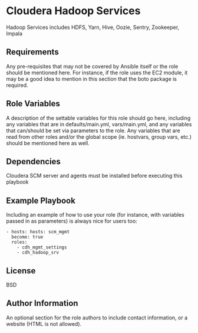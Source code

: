 Cloudera Hadoop Services
=========

Hadoop Services includes HDFS, Yarn, Hive, Oozie, Sentry, Zookeeper, Impala

Requirements
------------

Any pre-requisites that may not be covered by Ansible itself or the role should be mentioned here. For instance, if the role uses the EC2 module, it may be a good idea to mention in this section that the boto package is required.

Role Variables
--------------

A description of the settable variables for this role should go here, including any variables that are in defaults/main.yml, vars/main.yml, and any variables that can/should be set via parameters to the role. Any variables that are read from other roles and/or the global scope (ie. hostvars, group vars, etc.) should be mentioned here as well.

Dependencies
------------

Cloudera SCM server and agents must be installed before executing this playbook

Example Playbook
----------------

Including an example of how to use your role (for instance, with variables passed in as parameters) is always nice for users too:

    - hosts: hosts: scm_mgmt
	  become: true
	  roles:
	    - cdh_mgmt_settings
	    - cdh_hadoop_srv

License
-------

BSD

Author Information
------------------

An optional section for the role authors to include contact information, or a website (HTML is not allowed).
